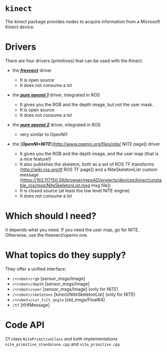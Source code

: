 # `kinect`

The kinect package provides nodes to acquire information
from a Microsoft Kinect device.

Drivers
=======

There are four drivers (primitives) that can be used with the Kinect.

* the [***freenect***](http://wiki.ros.org/freenect_launch) driver
  * It is open source
  * It does not consume a lot

* the [***pure openni 1***](http://wiki.ros.org/openni_camera) driver, integrated in ROS
  * It gives you the RGB and the depth image, but not the user mask.
  * It is open source
  * It does not consume a lot

* the [***pure openni 2***](http://wiki.ros.org/openni2_launch) driver, integrated in ROS
  * very similar to OpenNI1

* the [***OpenNI+NITE***](http://www.openni.org/files/nite/ NITE page]) driver
  * It gives you the RGB and the depth image, and the user map (that is a nice feature!)
  * It also publishes the skeleton, both as
    a set of ROS TF transforms (http://wiki.ros.org/tf ROS TF page])
    and a NiteSkeletonList custom message (https://163.117.150.59/browser/repoAD/projects/devices/kinect/unstable_ros/msg/NiteSkeletonList.msg msg file])
  * It is closed source (at least the low level NITE engine)
  * It does not consume a lot

Which should I need?
====================

It depends what you need. If you need the user map, go for NITE. Otherwise, use the freenect/openni one.

What topics do they supply?
===========================

They offer a unified interface:

* ```/<robot>/rgb``` [sensor_msgs/Image]
* ```/<robot>/depth``` [sensor_msgs/Image]
* ```/<robot>/user``` [sensor_msgs/Image] (only for NITE)
* ```/<robot>/skeletons``` [kinect/NiteSkeletonList] (only for NITE)
* ```/<robot>/cur_tilt_angle``` [std_msgs/Float64]
* ```/tf``` [tf/tfMessage]

Code API
========

Cf class ```NitePrimitiveClass```
and both implementations
```nite_primitive_standalone.cpp``` and ```nite_primitive.cpp```
